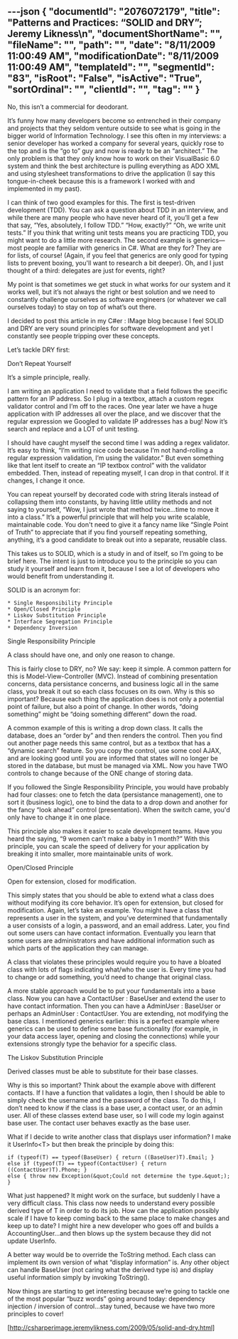 ---json
{
  "documentId": "2076072179",
  "title": "Patterns and Practices: “SOLID and DRY”;  Jeremy Likness\n",
  "documentShortName": "",
  "fileName": "",
  "path": "",
  "date": "8/11/2009 11:00:49 AM",
  "modificationDate": "8/11/2009 11:00:49 AM",
  "templateId": "",
  "segmentId": "83",
  "isRoot": "False",
  "isActive": "True",
  "sortOrdinal": "",
  "clientId": "",
  "tag": ""
}
---

No, this isn’t a commercial for deodorant.

It’s funny how many developers become so entrenched in their company and projects that they seldom venture outside to see what is going in the bigger world of Information Technology. I see this often in my interviews: a senior developer has worked a company for several years, quickly rose to the top and is the “go to” guy and now is ready to be an “architect.” The only problem is that they only know how to work on their VisualBasic 6.0 system and think the best architecture is pulling everything as ADO XML and using stylesheet transformations to drive the application (I say this tongue-in-cheek because this is a framework I worked with and implemented in my past).

I can think of two good examples for this. The first is test-driven development (TDD). You can ask a question about TDD in an interview, and while there are many people who have never heard of it, you’ll get a few that say, “Yes, absolutely, I follow TDD.” “How, exactly?” “Oh, we write unit tests.” If you think that writing unit tests means you are practicing TDD, you might want to do a little more research. The second example is generics—most people are familiar with generics in C#. What are they for? They are for lists, of course! (Again, if you feel that generics are only good for typing lists to prevent boxing, you'll want to research a bit deeper). Oh, and I just thought of a third: delegates are just for events, right?

My point is that sometimes we get stuck in what works for our system and it works well, but it’s not always the right or best solution and we need to constantly challenge ourselves as software engineers (or whatever we call ourselves today) to stay on top of what’s out there.

I decided to post this article in my C#er : IMage blog because I feel SOLID and DRY are very sound principles for software development and yet I constantly see people tripping over these concepts.

Let’s tackle DRY first:

Don’t Repeat Yourself

It’s a simple principle, really.

I am writing an application I need to validate that a field follows the specific pattern for an IP address. So I plug in a textbox, attach a custom regex validator control and I’m off to the races. One year later we have a huge application with IP addresses all over the place, and we discover that the regular expression we Googled to validate IP addresses has a bug! Now it’s search and replace and a LOT of unit testing.

I should have caught myself the second time I was adding a regex validator. It’s easy to think, “I’m writing nice code because I’m not hand-rolling a regular expression validation, I’m using the validator.” But even something like that lent itself to create an “IP textbox control” with the validator embedded. Then, instead of repeating myself, I can drop in that control. If it changes, I change it once.

You can repeat yourself by decorated code with string literals instead of collapsing them into constants, by having little utility methods and not saying to yourself, “Wow, I just wrote that method twice…time to move it into a class.” It’s a powerful principle that will help you write scalable, maintainable code. You don't need to give it a fancy name like “Single Point of Truth” to appreciate that if you find yourself repeating something, anything, it’s a good candidate to break out into a separate, reusable class.

This takes us to SOLID, which is a study in and of itself, so I’m going to be brief here. The intent is just to introduce you to the principle so you can study it yourself and learn from it, because I see a lot of developers who would benefit from understanding it.

SOLID is an acronym for:

    * Single Responsibility Principle
    * Open/Closed Principle
    * Liskov Substitution Principle
    * Interface Segregation Principle
    * Dependency Inversion

Single Responsibility Principle

A class should have one, and only one reason to change.

This is fairly close to DRY, no? We say: keep it simple. A common pattern for this is Model-View-Controller (MVC). Instead of combining presentation concerns, data persistance concerns, and business logic all in the same class, you break it out so each class focuses on its own. Why is this so important? Because each thing the application does is not only a potential point of failure, but also a point of change. In other words, “doing something” might be “doing something different” down the road.

A common example of this is writing a drop down class. It calls the database, does an “order by” and then renders the control. Then you find out another page needs this same control, but as a textbox that has a “dynamic search” feature. So you copy the control, use some cool AJAX, and are looking good until you are informed that states will no longer be stored in the database, but must be managed via XML. Now you have TWO controls to change because of the ONE change of storing data.

If you followed the Single Responsibility Principle, you would have probably had four classes: one to fetch the data (persistance management), one to sort it (business logic), one to bind the data to a drop down and another for the fancy “look ahead” control (presentation). When the switch came, you'd only have to change it in one place.

This principle also makes it easier to scale development teams. Have you heard the saying, “9 women can’t make a baby in 1 month?” With this principle, you can scale the speed of delivery for your application by breaking it into smaller, more maintainable units of work.

Open/Closed Principle

Open for extension, closed for modification.

This simply states that you should be able to extend what a class does without modifying its core behavior. It’s open for extension, but closed for modification. Again, let’s take an example. You might have a class that represents a user in the system, and you’ve determined that fundamentally a user consists of a login, a password, and an email address. Later, you find out some users can have contact information. Eventually you learn that some users are administrators and have additional information such as which parts of the application they can manage.

A class that violates these principles would require you to have a bloated class with lots of flags indicating what/who the user is. Every time you had to change or add something, you’d need to change that original class.

A more stable approach would be to put your fundamentals into a base class. Now you can have a ContactUser : BaseUser and extend the user to have contact information. Then you can have a AdminUser : BaseUser or perhaps an AdminUser : ContactUser. You are extending, not modifying the base class. I mentioned generics earlier: this is a perfect example where generics can be used to define some base functionality (for example, in your data access layer, opening and closing the connections) while your extensions strongly type the behavior for a specific class.

The Liskov Substitution Principle

Derived classes must be able to substitute for their base classes.

Why is this so important? Think about the example above with different contacts. If I have a function that validates a login, then I should be able to simply check the username and the password of the class. To do this, I don’t need to know if the class is a base user, a contact user, or an admin user. All of these classes extend base user, so I will code my login against base user. The contact user behaves exactly as the base user.

What if I decide to write another class that displays user information? I make it UserInfo&lt;T&gt; but then break the principle by doing this:

    if (typeof(T) == typeof(BaseUser) { return ((BaseUser)T).Email; }
    else if (typeof(T) == typeof(ContactUser) { return ((ContactUser)T).Phone; }
    else { throw new Exception(&quot;Could not determine the type.&quot;); }

What just happened? It might work on the surface, but suddenly I have a very difficult class. This class now needs to understand every possible derived type of T in order to do its job. How can the application possibly scale if I have to keep coming back to the same place to make changes and keep up to date? I might hire a new developer who goes off and builds a AccountingUser…and then blows up the system because they did not update UserInfo.

A better way would be to override the ToString method. Each class can implement its own version of what “display information” is. Any other object can handle BaseUser (not caring what the derived type is) and display useful information simply by invoking ToString().

Now things are starting to get interesting because we’re going to tackle one of the most popular “buzz words” going around today: dependency injection / inversion of control…stay tuned, because we have two more principles to cover!

[http://csharperimage.jeremylikness.com/2009/05/solid-and-dry.html]
